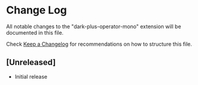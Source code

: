 # Change Log
All notable changes to the "dark-plus-operator-mono" extension will be documented in this file.

Check [Keep a Changelog](http://keepachangelog.com/) for recommendations on how to structure this file.

## [Unreleased]
- Initial release
